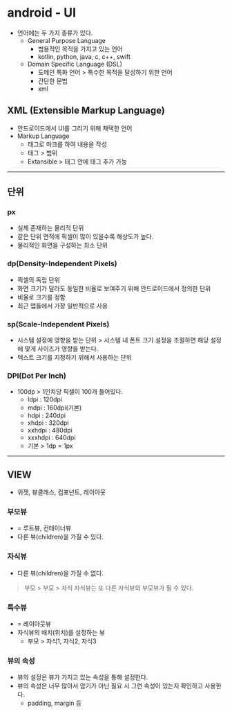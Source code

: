 # android - UI

- 언어에는 두 가지 종류가 있다.
  + General Purpose Language
    * 범용적인 목적을 가지고 있는 언어
    * kotlin, python, java, c, c++, swift
  + Domain Specific Language (DSL)
    * 도메인 특화 언어 > 특수한 목적을 달성하기 위한 언어
    * 간단한 문법
    * xml

## XML (Extensible Markup Language)
- 안드로이드에서 UI를 그리기 위해 채택한 언어
- Markup Language
  + 태그로 마크를 하여 내용을 작성
  + 태그 > 범위
  + Extansible > 태그 안에 태그 추가 가능

***

## 단위
### px
- 실제 존재하는 물리적 단위
- 같은 단위 면적에 픽셀이 많이 있을수록 해상도가 높다.
- 물리적인 화면을 구성하는 최소 단위
### dp(Density-Independent Pixels)
- 픽셀의 독립 단위
- 화면 크기가 달라도 동일한 비율로 보여주기 위해 안드로이드에서 정의한 단위
- 비율로 크기를 정함
- 최근 앱들에서 가장 일반적으로 사용
### sp(Scale-Independent Pixels)
- 시스템 설정에 영향을 받는 단위 > 시스템 내 폰트 크기 설정을 조절하면 해당 설정에 맞게 사이즈가 영향을 받는다.
- 텍스트 크기를 지정하기 위해서 사용하는 단위
### DPI(Dot Per Inch)
- 100dp > 1인치당 픽셀이 100개 들어있다.
  + ldpi : 120dpi
  + mdpi : 160dpi(기본)
  + hdpi : 240dpi
  + xhdpi : 320dpi
  + xxhdpi : 480dpi
  + xxxhdpi : 640dpi
  + 기본 > 1dp = 1px

***

## VIEW
- 위젯, 뷰클래스, 컴포넌트, 레이아웃
### 부모뷰
- = 루트뷰, 컨테이너뷰
- 다른 뷰(children)을 가질 수 있다.
### 자식뷰
- 다른 뷰(children)을 가질 수 없다.
> 부모 > 부모 > 자식   자식뷰는 또 다른 자식뷰의 부모뷰가 될 수 있다.
### 특수뷰
- = 레이아웃뷰
- 자식뷰의 배치(위치)를 설정하는 뷰
  + 부모 > 자식1, 자식2, 자식3
### 뷰의 속성
- 뷰의 설정은 뷰가 가지고 있는 속성을 통해 설정한다.
- 뷰의 속성은 너무 많아서 암기가 아닌 필요 시 그런 속성이 있는지 확인하고 사용한다.
  + padding, margin 등

